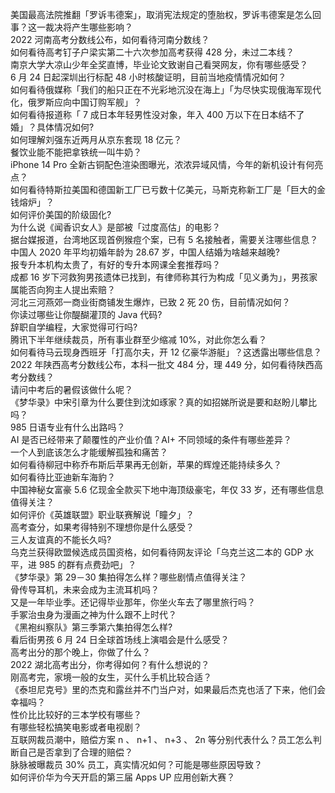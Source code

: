 美国最高法院推翻「罗诉韦德案」，取消宪法规定的堕胎权，罗诉韦德案是怎么回事？这一裁决将产生哪些影响？  
2022 河南高考分数线公布，如何看待河南分数线？  
如何看待高考钉子户梁实第二十六次参加高考获得 428 分，未过二本线？  
南京大学大凉山少年全奖直博，毕业论文致谢自己看哭网友，你有哪些感受？  
6 月 24 日起深圳出行标配 48 小时核酸证明，目前当地疫情情况如何？  
如何看待俄媒称「我们的船只正在不光彩地沉没在海上」「为尽快实现俄海军现代化，俄罗斯应向中国订购军舰」？  
如何看待报道称「 7 成日本年轻男性没对象，年入 400 万以下在日本结不了婚」？具体情况如何?  
如何理解刘强东近两月从京东套现 18 亿元？  
餐饮业能不能把拿铁统一叫牛奶？  
iPhone 14 Pro 全新古铜配色渲染图曝光，浓浓异域风情，今年的新机设计有何亮点？  
如何看待特斯拉美国和德国新工厂已亏数十亿美元，马斯克称新工厂是「巨大的金钱熔炉」？  
如何评价美国的阶级固化?  
为什么说《闻香识女人》是部被「过度高估」的电影？  
据台媒报道，台湾地区现首例猴痘个案，已有 5 名接触者，需要关注哪些信息？  
中国人 2020 年平均初婚年龄为 28.67 岁，中国人结婚为啥越来越晚?  
报专升本机构太贵了，有好的专升本网课全套推荐吗？  
成都  16 岁下河救狗男孩遗体已找到，有律师称其行为构成「见义勇为」，男孩家属能否向狗主人提出索赔？  
河北三河燕郊一商业街商铺发生爆炸，已致 2 死 20 伤，目前情况如何？  
你读过哪些让你醍醐灌顶的 Java 代码?  
辞职自学编程，大家觉得可行吗?  
腾讯下半年继续裁员，所有事业群至少缩减 10%，对此你怎么看？  
如何看待马云现身西班牙「打高尔夫，开 12 亿豪华游艇」？这透露出哪些信息？  
2022 年陕西高考分数线公布，本科一批文 484 分，理 449 分，如何看待陕西高考分数线？  
请问中考后的暑假该做什么呢？  
《梦华录》中宋引章为什么要住到沈如琢家？真的如招娣所说是要和赵盼儿攀比吗？  
985 日语专业有什么出路吗？  
AI 是否已经带来了颠覆性的产业价值？AI+ 不同领域的条件有哪些差异？  
一个人到底该怎么才能缓解孤独和痛苦？  
如何看待柳冠中称乔布斯后苹果再无创新，苹果的辉煌还能持续多久？  
如何看待比亚迪新车海豹？  
中国神秘女富豪 5.6 亿现金全款买下地中海顶级豪宅，年仅 33 岁，还有哪些信息值得关注？  
如何评价《英雄联盟》职业联赛解说「瞳夕」？  
高考查分，如果考得特别不理想你是什么感受？  
三人友谊真的不能长久吗?  
乌克兰获得欧盟候选成员国资格，如何看待网友评论「乌克兰这二本的 GDP 水平，进 985 的群有点费劲吧」？  
《梦华录》第 29－30 集拍得怎么样？哪些剧情点值得关注？  
骨传导耳机，未来会成为主流耳机吗？  
又是一年毕业季。还记得毕业那年，你坐火车去了哪里旅行吗？  
手冢治虫身为漫画之神为什么跟不上时代？  
《黑袍纠察队》第三季第六集拍得怎么样?  
看后街男孩 6 月 24 日全球首场线上演唱会是什么感受？  
高考出分的那个晚上，你做了什么？  
2022 湖北高考出分，你考得如何？有什么想说的？  
刚高考完，家境一般的女生，买什么手机比较合适？  
《泰坦尼克号》里的杰克和露丝并不门当户对，如果最后杰克也活了下来，他们会幸福吗？  
性价比比较好的三本学校有哪些？  
有哪些轻松搞笑电影或者电视剧？  
互联网裁员潮中，赔偿方案 n 、 n+1 、 n+3 、 2n 等分别代表什么？员工怎么判断自己是否拿到了合理的赔偿？  
脉脉被曝裁员 30% 员工，真实情况如何？可能是哪些原因导致？  
如何评价华为今天开启的第三届 Apps UP 应用创新大赛？  
